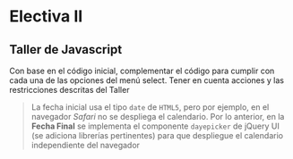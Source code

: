 # Electiva II

## Taller de Javascript

Con base en el código inicial, complementar el código para cumplir con cada una de las opciones del menú select.
Tener en cuenta acciones y las restricciones descritas del Taller

> La fecha inicial usa el tipo `date` de `HTML5`, pero por ejemplo, en el navegador *Safari* no se despliega el calendario. Por lo anterior, en la __Fecha Final__ se implementa el componente `dayepicker` de jQuery UI (se adiciona librerías pertinentes) para que despliegue el calendario independiente del navegador
